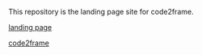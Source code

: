 This repository is the landing page site for code2frame.

[landing page](https://c2f.p5js.jp/)

[code2frame](https://github.com/kikpond15/code2frame)
